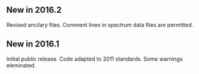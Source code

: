 ## New in 2016.2

Revised ancilary files. Comment lines in spectrum data files are permitted.

## New in 2016.1

Initial public release. Code adapted to 2011 standards. Some warnings eleminated.
